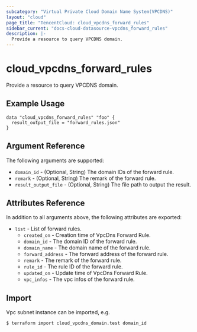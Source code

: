 ```yaml
---
subcategory: "Virtual Private Cloud Domain Name System(VPCDNS)"
layout: "cloud"
page_title: "TencentCloud: cloud_vpcdns_forward_rules"
sidebar_current: "docs-cloud-datasource-vpcdns_forward_rules"
description: |-
  Provide a resource to query VPCDNS domain.
---
```


# cloud_vpcdns_forward_rules

Provide a resource to query VPCDNS domain.

## Example Usage

```hcl
data "cloud_vpcdns_forward_rules" "foo" {
  result_output_file = "forward_rules.json"
}
```

## Argument Reference

The following arguments are supported:

* `domain_id` - (Optional, String) The domain IDs of the forward rule.
* `remark` - (Optional, String) The remark of the forward rule.
* `result_output_file` - (Optional, String) The file path to output the result.

## Attributes Reference

In addition to all arguments above, the following attributes are exported:

* `list` - List of forward rules.
  * `created_on` - Creation time of VpcDns Forward Rule.
  * `domain_id` - The domain ID of the forward rule.
  * `domain_name` - The domain name of the forward rule.
  * `forward_address` - The forward address of the forward rule.
  * `remark` - The remark of the forward rule.
  * `rule_id` - The rule ID of the forward rule.
  * `updated_on` - Update time of VpcDns Forward Rule.
  * `vpc_infos` - The vpc infos of the forward rule.


## Import

Vpc subnet instance can be imported, e.g.

```
$ terraform import cloud_vpcdns_domain.test domain_id
```

